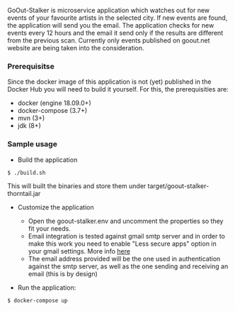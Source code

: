GoOut-Stalker is microservice application which watches out for new events of your favourite artists in the selected city. If new events are found, the application will send you the email. The application checks for new events every 12 hours and the email it send only if the results are different from the previous scan. Currently only events published on goout.net website are being taken into the consideration.


### Prerequisitse
Since the docker image of this application is not (yet) published in the Docker Hub you will need to build it yourself. For this, the prerequisities are:
 - docker (engine 18.09.0+)
 - docker-compose (3.7+)
 - mvn (3+)
 - jdk (8+)


### Sample usage
 - Build the application
```bash
$ ./build.sh
```

This will built the binaries and store them under target/goout-stalker-thorntail.jar

 - Customize the application
   - Open the goout-stalker.env and uncomment the properties so they fit your needs.
   - Email integration is tested against gmail smtp server and in order to make this work you need to enable "Less secure apps" option in your gmail settings. More info [here](https://www.google.com/settings/security/lesssecureapps)
   - The email address provided will be the one used in authentication against the smtp server, as well as the one sending and receiving an email (this is by design)

 - Run the application:

```bash
$ docker-compose up
```

